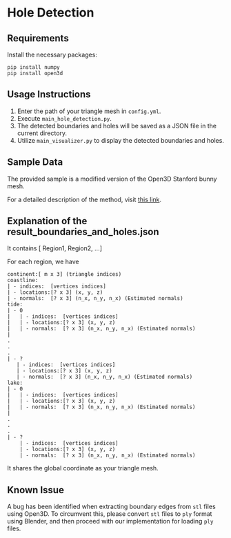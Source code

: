 # Hole Detection

## Requirements
Install the necessary packages:
```
pip install numpy
pip install open3d
```

## Usage Instructions
1. Enter the path of your triangle mesh in `config.yml`.
2. Execute `main_hole_detection.py`.
3. The detected boundaries and holes will be saved as a JSON file in the current directory.
4. Utilize `main_visualizer.py` to display the detected boundaries and holes.

## Sample Data
The provided sample is a modified version of the Open3D Stanford bunny mesh.

For a detailed description of the method, visit [this link](https://arxiv.org/abs/2311.12466).

## Explanation of the result_boundaries_and_holes.json  
It contains [ Region1, Region2, ...]  

For each region, we have 
```
continent:[ m x 3] (triangle indices)  
coastline:  
| - indices:  [vertices indices]  
| - locations:[? x 3] (x, y, z)  
| - normals:  [? x 3] (n_x, n_y, n_x) (Estimated normals)  
tide:  
| - 0  
|   | - indices:  [vertices indices]  
|   | - locations:[? x 3] (x, y, z)  
|   | - normals:  [? x 3] (n_x, n_y, n_x) (Estimated normals)  
|  
.  
.  
.  
| - ?  
   | - indices:  [vertices indices]  
   | - locations:[? x 3] (x, y, z)  
   | - normals:  [? x 3] (n_x, n_y, n_x) (Estimated normals)  
lake:  
| - 0  
|   | - indices:  [vertices indices]  
|   | - locations:[? x 3] (x, y, z)  
|   | - normals:  [? x 3] (n_x, n_y, n_x) (Estimated normals)  
|  
.  
.  
.  
| - ?  
    | - indices:  [vertices indices]  
    | - locations:[? x 3] (x, y, z)  
    | - normals:  [? x 3] (n_x, n_y, n_x) (Estimated normals)  
```
It shares the global coordinate as your triangle mesh.
    
## Known Issue
A bug has been identified when extracting boundary edges from `stl` files using Open3D. To circumvent this, please convert `stl` files to `ply` format using Blender, and then proceed with our implementation for loading `ply` files.
